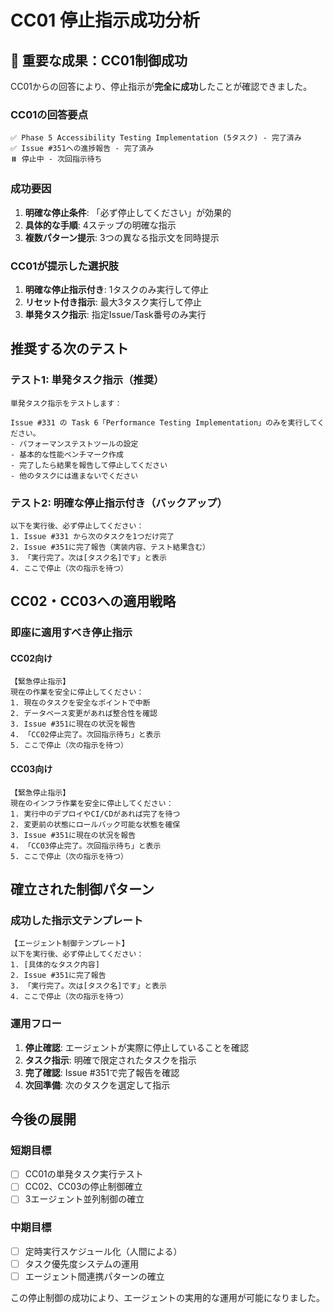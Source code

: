 # CC01 停止指示成功分析

## 🎉 重要な成果：CC01制御成功

CC01からの回答により、停止指示が**完全に成功**したことが確認できました。

### CC01の回答要点
```
✅ Phase 5 Accessibility Testing Implementation (5タスク) - 完了済み
✅ Issue #351への進捗報告 - 完了済み
⏸️ 停止中 - 次回指示待ち
```

### 成功要因
1. **明確な停止条件**: 「必ず停止してください」が効果的
2. **具体的な手順**: 4ステップの明確な指示
3. **複数パターン提示**: 3つの異なる指示文を同時提示

### CC01が提示した選択肢
1. **明確な停止指示付き**: 1タスクのみ実行して停止
2. **リセット付き指示**: 最大3タスク実行して停止
3. **単発タスク指示**: 指定Issue/Task番号のみ実行

## 推奨する次のテスト

### テスト1: 単発タスク指示（推奨）
```
単発タスク指示をテストします：

Issue #331 の Task 6「Performance Testing Implementation」のみを実行してください。
- パフォーマンステストツールの設定
- 基本的な性能ベンチマーク作成
- 完了したら結果を報告して停止してください
- 他のタスクには進まないでください
```

### テスト2: 明確な停止指示付き（バックアップ）
```
以下を実行後、必ず停止してください：
1. Issue #331 から次のタスクを1つだけ完了
2. Issue #351に完了報告（実装内容、テスト結果含む）
3. 「実行完了。次は[タスク名]です」と表示
4. ここで停止（次の指示を待つ）
```

## CC02・CC03への適用戦略

### 即座に適用すべき停止指示

#### CC02向け
```
【緊急停止指示】
現在の作業を安全に停止してください：
1. 現在のタスクを安全なポイントで中断
2. データベース変更があれば整合性を確認
3. Issue #351に現在の状況を報告
4. 「CC02停止完了。次回指示待ち」と表示
5. ここで停止（次の指示を待つ）
```

#### CC03向け
```
【緊急停止指示】
現在のインフラ作業を安全に停止してください：
1. 実行中のデプロイやCI/CDがあれば完了を待つ
2. 変更前の状態にロールバック可能な状態を確保
3. Issue #351に現在の状況を報告
4. 「CC03停止完了。次回指示待ち」と表示
5. ここで停止（次の指示を待つ）
```

## 確立された制御パターン

### 成功した指示文テンプレート
```
【エージェント制御テンプレート】
以下を実行後、必ず停止してください：
1. [具体的なタスク内容]
2. Issue #351に完了報告
3. 「実行完了。次は[タスク名]です」と表示
4. ここで停止（次の指示を待つ）
```

### 運用フロー
1. **停止確認**: エージェントが実際に停止していることを確認
2. **タスク指示**: 明確で限定されたタスクを指示
3. **完了確認**: Issue #351で完了報告を確認
4. **次回準備**: 次のタスクを選定して指示

## 今後の展開

### 短期目標
- [ ] CC01の単発タスク実行テスト
- [ ] CC02、CC03の停止制御確立
- [ ] 3エージェント並列制御の確立

### 中期目標
- [ ] 定時実行スケジュール化（人間による）
- [ ] タスク優先度システムの運用
- [ ] エージェント間連携パターンの確立

この停止制御の成功により、エージェントの実用的な運用が可能になりました。